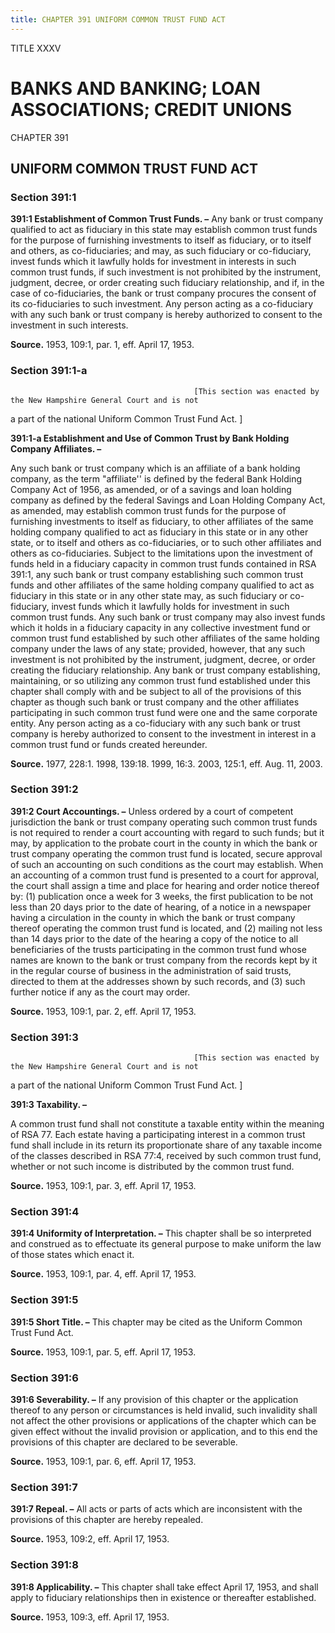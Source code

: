 ```yaml
---
title: CHAPTER 391 UNIFORM COMMON TRUST FUND ACT
---
```


TITLE XXXV
                                             
BANKS AND BANKING; LOAN ASSOCIATIONS; CREDIT UNIONS
===================================================

CHAPTER 391
                                             
UNIFORM COMMON TRUST FUND ACT
-----------------------------

### Section 391:1

 **391:1 Establishment of Common Trust Funds. –** Any bank or trust
company qualified to act as fiduciary in this state may establish common
trust funds for the purpose of furnishing investments to itself as
fiduciary, or to itself and others, as co-fiduciaries; and may, as such
fiduciary or co-fiduciary, invest funds which it lawfully holds for
investment in interests in such common trust funds, if such investment
is not prohibited by the instrument, judgment, decree, or order creating
such fiduciary relationship, and if, in the case of co-fiduciaries, the
bank or trust company procures the consent of its co-fiduciaries to such
investment. Any person acting as a co-fiduciary with any such bank or
trust company is hereby authorized to consent to the investment in such
interests.

**Source.** 1953, 109:1, par. 1, eff. April 17, 1953.

### Section 391:1-a


                                             


                                             [This section was enacted by the New Hampshire General Court and is not
a part of the national Uniform Common Trust Fund Act.
                                             ]

 **391:1-a Establishment and Use of Common Trust by Bank Holding
Company Affiliates. –**
                                             
 Any such bank or trust company which is an affiliate of a bank
holding company, as the term "affiliate'' is defined by the federal Bank
Holding Company Act of 1956, as amended, or of a savings and loan
holding company as defined by the federal Savings and Loan Holding
Company Act, as amended, may establish common trust funds for the
purpose of furnishing investments to itself as fiduciary, to other
affiliates of the same holding company qualified to act as fiduciary in
this state or in any other state, or to itself and others as
co-fiduciaries, or to such other affiliates and others as
co-fiduciaries. Subject to the limitations upon the investment of funds
held in a fiduciary capacity in common trust funds contained in RSA
391:1, any such bank or trust company establishing such common trust
funds and other affiliates of the same holding company qualified to act
as fiduciary in this state or in any other state may, as such fiduciary
or co-fiduciary, invest funds which it lawfully holds for investment in
such common trust funds. Any such bank or trust company may also invest
funds which it holds in a fiduciary capacity in any collective
investment fund or common trust fund established by such other
affiliates of the same holding company under the laws of any state;
provided, however, that any such investment is not prohibited by the
instrument, judgment, decree, or order creating the fiduciary
relationship. Any bank or trust company establishing, maintaining, or so
utilizing any common trust fund established under this chapter shall
comply with and be subject to all of the provisions of this chapter as
though such bank or trust company and the other affiliates participating
in such common trust fund were one and the same corporate entity. Any
person acting as a co-fiduciary with any such bank or trust company is
hereby authorized to consent to the investment in interest in a common
trust fund or funds created hereunder.

**Source.** 1977, 228:1. 1998, 139:18. 1999, 16:3. 2003, 125:1, eff.
Aug. 11, 2003.

### Section 391:2

 **391:2 Court Accountings. –** Unless ordered by a court of
competent jurisdiction the bank or trust company operating such common
trust funds is not required to render a court accounting with regard to
such funds; but it may, by application to the probate court in the
county in which the bank or trust company operating the common trust
fund is located, secure approval of such an accounting on such
conditions as the court may establish. When an accounting of a common
trust fund is presented to a court for approval, the court shall assign
a time and place for hearing and order notice thereof by: (1)
publication once a week for 3 weeks, the first publication to be not
less than 20 days prior to the date of hearing, of a notice in a
newspaper having a circulation in the county in which the bank or trust
company thereof operating the common trust fund is located, and (2)
mailing not less than 14 days prior to the date of the hearing a copy of
the notice to all beneficiaries of the trusts participating in the
common trust fund whose names are known to the bank or trust company
from the records kept by it in the regular course of business in the
administration of said trusts, directed to them at the addresses shown
by such records, and (3) such further notice if any as the court may
order.

**Source.** 1953, 109:1, par. 2, eff. April 17, 1953.

### Section 391:3


                                             


                                             [This section was enacted by the New Hampshire General Court and is not
a part of the national Uniform Common Trust Fund Act.
                                             ]

 **391:3 Taxability. –**
                                             
 A common trust fund shall not constitute a taxable entity within the
meaning of RSA 77. Each estate having a participating interest in a
common trust fund shall include in its return its proportionate share of
any taxable income of the classes described in RSA 77:4, received by
such common trust fund, whether or not such income is distributed by the
common trust fund.

**Source.** 1953, 109:1, par. 3, eff. April 17, 1953.

### Section 391:4

 **391:4 Uniformity of Interpretation. –** This chapter shall be so
interpreted and construed as to effectuate its general purpose to make
uniform the law of those states which enact it.

**Source.** 1953, 109:1, par. 4, eff. April 17, 1953.

### Section 391:5

 **391:5 Short Title. –** This chapter may be cited as the Uniform
Common Trust Fund Act.

**Source.** 1953, 109:1, par. 5, eff. April 17, 1953.

### Section 391:6

 **391:6 Severability. –** If any provision of this chapter or the
application thereof to any person or circumstances is held invalid, such
invalidity shall not affect the other provisions or applications of the
chapter which can be given effect without the invalid provision or
application, and to this end the provisions of this chapter are declared
to be severable.

**Source.** 1953, 109:1, par. 6, eff. April 17, 1953.

### Section 391:7

 **391:7 Repeal. –** All acts or parts of acts which are inconsistent
with the provisions of this chapter are hereby repealed.

**Source.** 1953, 109:2, eff. April 17, 1953.

### Section 391:8

 **391:8 Applicability. –** This chapter shall take effect April 17,
1953, and shall apply to fiduciary relationships then in existence or
thereafter established.

**Source.** 1953, 109:3, eff. April 17, 1953.
